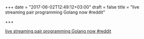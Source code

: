 +++
date = "2017-06-02T12:49:12+03:00"
draft = false
title = "live streaming pair programming Golang now  #reddit"

+++

<p><a href="https://t.co/TzzmW5kDHD">live streaming pair programming Golang now  #reddit</a></p>